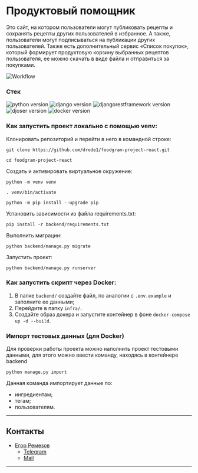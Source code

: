 # Продуктовый помощник

Это сайт, на котором пользователи могут публиковать рецепты и сохранять рецепты
других пользователей в избранное. А также, пользователи могут подписываться на
публикации других пользователей.
Также есть дополнительный сервис «Список покупок», который формирует
продуктовую корзину выбранных рецептов пользователя, ее можно скачать в виде
файла и отправиться за покупками.

![Workflow](https://github.com/drode1/foodgram-project-react/blob/master/.github/workflows/main.yml/badge.svg)

### **Стек**

![python version](https://img.shields.io/badge/Python-3.7-green)
![django version](https://img.shields.io/badge/Django-2.2-green)
![djangorestframework version](https://img.shields.io/badge/DRF-3.12-green)
![djoser version](https://img.shields.io/badge/Djoser-2.1.0-green)
![docker version](https://img.shields.io/badge/Docker-3-green)

### Как запустить проект локально с помощью venv:

Клонировать репозиторий и перейти в него в командной строке:

```
git clone https://github.com/drode1/foodgram-project-react.git
```

```
cd foodgram-project-react
```

Cоздать и активировать виртуальное окружение:

```
python -m venv venv
```

```
. venv/bin/activate
```

```
python -m pip install --upgrade pip
```    

Установить зависимости из файла requirements.txt:

``` 
pip install -r backend/requirements.txt
```   

Выполнить миграции:

```
python backend/manage.py migrate
```       

Запустить проект:

```
python backend/manage.py runserver
```

### Как запустить скрипт через Docker:

1. В папке ```backend/``` создайте файл, по аналогии
   с ```.env.example``` и заполните ее данными;
2. Перейдите в папку ```infra/```.
3. Создайте образ докера и запустите контейнер в
   фоне ```docker-compose up -d --build```.

### Импорт тестовых данных (для Docker)

Для проверки работы проекта можно наполнить проект тестовыми данными, для этого
можно ввести команду, находясь в контейнере backend

```
python manage.py import
```

Данная команда импортирует данные по:

- ингредиентам;
- тегам;
- пользователям.

___

## Контакты

- [Егор Ремезов](https://github.com/drode1)
    - [Telegram](https://t.me/e_remezov)
    - [Mail](mailto:info@eremezov.com)

___